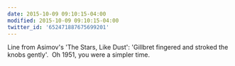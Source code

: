 ```yaml
---
date: 2015-10-09 09:10:15-04:00
modified: 2015-10-09 09:10:15-04:00
twitter_id: '652471887675699201'
---
```


  Line from Asimov's 'The Stars, Like Dust': 'Gillbret fingered and stroked the knobs gently'. &nbsp;Oh 1951, you were a simpler time.